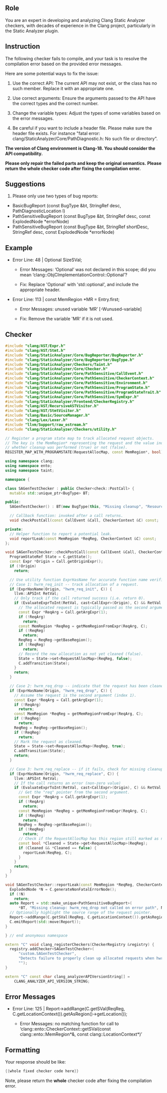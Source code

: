 ## Role

You are an expert in developing and analyzing Clang Static Analyzer checkers, with decades of experience in the Clang project, particularly in the Static Analyzer plugin.

## Instruction

The following checker fails to compile, and your task is to resolve the compilation error based on the provided error messages.

Here are some potential ways to fix the issue:

1. Use the correct API: The current API may not exist, or the class has no such member. Replace it with an appropriate one.

2. Use correct arguments: Ensure the arguments passed to the API have the correct types and the correct number.

3. Change the variable types: Adjust the types of some variables based on the error messages.

4. Be careful if you want to include a header file. Please make sure the header file exists. For instance "fatal error: clang/StaticAnalyzer/Core/PathDiagnostic.h: No such file or directory".

**The version of Clang environment is Clang-18. You should consider the API compatibility.**

**Please only repair the failed parts and keep the original semantics.**
**Please return the whole checker code after fixing the compilation error.**

## Suggestions

1. Please only use two types of bug reports:
  - BasicBugReport (const BugType &bt, StringRef desc, PathDiagnosticLocation l)
  - PathSensitiveBugReport (const BugType &bt, StringRef desc, const ExplodedNode *errorNode)
  - PathSensitiveBugReport (const BugType &bt, StringRef shortDesc, StringRef desc, const ExplodedNode *errorNode)

## Example

- Error Line: 48 |   Optional<DefinedOrUnknownSVal> SizeSVal; 

  - Error Messages: ‘Optional’ was not declared in this scope; did you mean ‘clang::ObjCImplementationControl::Optional’? 

  - Fix: Replace 'Optional<DefinedOrUnknownSVal>' with 'std::optional<DefinedOrUnknownSVal>', and include the appropriate header. 

- Error Line: 113 |     const MemRegion *MR = Entry.first;

    - Error Messages: unused variable ‘MR’ [-Wunused-variable]

    - Fix: Remove the variable 'MR' if it is not used.

## Checker

```cpp
#include "clang/AST/Expr.h"
#include "clang/AST/Stmt.h"
#include "clang/StaticAnalyzer/Core/BugReporter/BugReporter.h"
#include "clang/StaticAnalyzer/Core/BugReporter/BugType.h"
#include "clang/StaticAnalyzer/Checkers/Taint.h"
#include "clang/StaticAnalyzer/Core/Checker.h"
#include "clang/StaticAnalyzer/Core/PathSensitive/CallEvent.h"
#include "clang/StaticAnalyzer/Core/PathSensitive/CheckerContext.h"
#include "clang/StaticAnalyzer/Core/PathSensitive/Environment.h"
#include "clang/StaticAnalyzer/Core/PathSensitive/ProgramState.h"
#include "clang/StaticAnalyzer/Core/PathSensitive/ProgramStateTrait.h"
#include "clang/StaticAnalyzer/Core/PathSensitive/SymExpr.h"
#include "clang/StaticAnalyzer/Frontend/CheckerRegistry.h"
#include "clang/AST/RecursiveASTVisitor.h"
#include "clang/AST/StmtVisitor.h"
#include "clang/Basic/SourceManager.h"
#include "clang/Lex/Lexer.h"
#include "llvm/Support/raw_ostream.h"
#include "clang/StaticAnalyzer/Checkers/utility.h"

// Register a program state map to track allocated request objects.
// The key is the MemRegion* representing the request and the value indicates
// whether cleanup was performed (true) or not (false).
REGISTER_MAP_WITH_PROGRAMSTATE(RequestAllocMap, const MemRegion*, bool)

using namespace clang;
using namespace ento;
using namespace taint;

namespace {

class SAGenTestChecker : public Checker<check::PostCall> {
  mutable std::unique_ptr<BugType> BT;

public:
  SAGenTestChecker() : BT(new BugType(this, "Missing cleanup", "Resource Leak")) {}

  // Callback function: invoked after a call returns.
  void checkPostCall(const CallEvent &Call, CheckerContext &C) const;

private:
  // Helper function to report a potential leak.
  void reportLeak(const MemRegion *ReqReg, CheckerContext &C) const;
};

void SAGenTestChecker::checkPostCall(const CallEvent &Call, CheckerContext &C) const {
  ProgramStateRef State = C.getState();
  const Expr *Origin = Call.getOriginExpr();
  if (!Origin)
    return;

  // Use utility function ExprHasName for accurate function name verification.
  // Case 1: hwrm_req_init -- track allocation of a request.
  if (ExprHasName(Origin, "hwrm_req_init", C)) {
    llvm::APSInt RetVal;
    // Only track if the call returned success (i.e. return 0).
    if (EvaluateExprToInt(RetVal, cast<CallExpr>(Origin), C) && RetVal == 0) {
      // The allocated request is typically passed as the second argument (index 1).
      const Expr *ReqArg = Call.getArgExpr(1);
      if (!ReqArg)
        return;
      const MemRegion *ReqReg = getMemRegionFromExpr(ReqArg, C);
      if (!ReqReg)
        return;
      ReqReg = ReqReg->getBaseRegion();
      if (!ReqReg)
        return;
      // Record the new allocation as not yet cleaned (false).
      State = State->set<RequestAllocMap>(ReqReg, false);
      C.addTransition(State);
    }
    return;
  }

  // Case 2: hwrm_req_drop -- indicate that the request has been cleaned.
  if (ExprHasName(Origin, "hwrm_req_drop", C)) {
    // Assume the request is the second argument (index 1).
    const Expr *ReqArg = Call.getArgExpr(1);
    if (!ReqArg)
      return;
    const MemRegion *ReqReg = getMemRegionFromExpr(ReqArg, C);
    if (!ReqReg)
      return;
    ReqReg = ReqReg->getBaseRegion();
    if (!ReqReg)
      return;
    // Mark the request as cleaned.
    State = State->set<RequestAllocMap>(ReqReg, true);
    C.addTransition(State);
    return;
  }

  // Case 3: hwrm_req_replace -- if it fails, check for missing cleanup.
  if (ExprHasName(Origin, "hwrm_req_replace", C)) {
    llvm::APSInt RetVal;
    // If the call returns an error (non-zero value)
    if (EvaluateExprToInt(RetVal, cast<CallExpr>(Origin), C) && RetVal != 0) {
      // Get the "req" pointer from the second argument.
      const Expr *ReqArg = Call.getArgExpr(1);
      if (!ReqArg)
        return;
      const MemRegion *ReqReg = getMemRegionFromExpr(ReqArg, C);
      if (!ReqReg)
        return;
      ReqReg = ReqReg->getBaseRegion();
      if (!ReqReg)
        return;
      // Check if the RequestAllocMap has this region still marked as not cleaned.
      const bool *Cleaned = State->get<RequestAllocMap>(ReqReg);
      if (Cleaned && *Cleaned == false) {
        reportLeak(ReqReg, C);
      }
    }
    return;
  }
}

void SAGenTestChecker::reportLeak(const MemRegion *ReqReg, CheckerContext &C) const {
  ExplodedNode *N = C.generateNonFatalErrorNode();
  if (!N)
    return;
  auto Report = std::make_unique<PathSensitiveBugReport>(
      *BT, "Missing cleanup: hwrm_req_drop not called on error path", N);
  // Optionally highlight the source range of the request pointer.
  Report->addRange(C.getSVal(ReqReg, C.getLocationContext()).getAsRegion()->getLocation());
  C.emitReport(std::move(Report));
}

} // end anonymous namespace

extern "C" void clang_registerCheckers(CheckerRegistry &registry) {
  registry.addChecker<SAGenTestChecker>(
      "custom.SAGenTestChecker",
      "Detects failure to properly clean up allocated requests when hwrm_req_replace fails",
      "");
}

extern "C" const char clang_analyzerAPIVersionString[] =
    CLANG_ANALYZER_API_VERSION_STRING;

```

## Error Messages 

- Error Line: 125 |   Report->addRange(C.getSVal(ReqReg, C.getLocationContext()).getAsRegion()->getLocation());

	- Error Messages: no matching function for call to ‘clang::ento::CheckerContext::getSVal(const clang::ento::MemRegion*&, const clang::LocationContext*)’



## Formatting 

Your response should be like: 

```cpp
{{whole fixed checker code here}}
```

Note, please return the **whole** checker code after fixing the compilation error.